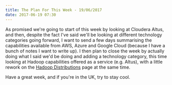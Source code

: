 ```yaml
---
title: The Plan For This Week - 19/06/2017
date: 2017-06-19 07:30
---
```

As promised we're going to start of this week by looking at Cloudera Altus, and then, despite the fact I've said we'll be looking at different technology categories going forward, I want to send a few days summarising the capabilities available from AWS, Azure and Google Cloud (because I have a bunch of notes I want to write up).  I then plan to close the week by actually doing what I said we'd be doing and adding a technology category, this time looking at Hadoop capabilities offered as a service (e.g. Altus), with a little rework on the [Hadoop Distributions](/tech-categories/hadoop-distributions/) page at the same time.

Have a great week, and if you're in the UK, try to stay cool.
